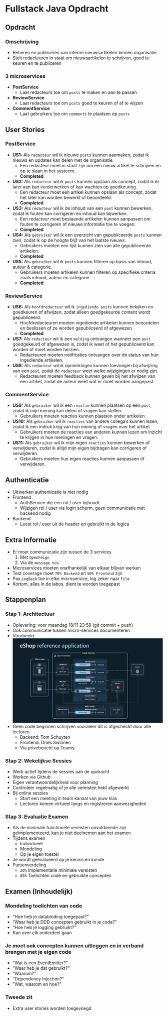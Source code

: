 # Fullstack Java Opdracht

## Opdracht

### Omschrijving
* Beheren en publiceren van interne nieuwsartikelen binnen organisatie
* Stelt redacteuren in staat om nieuwsartikelen te schrijven, goed te keuren en te publiceren

### 3 microservices
* **PostService**
     * Laat redacteurs toe om ``posts`` te maken en aan te passen
* **ReviewService**
     * Laat redacteurs toe om ``posts`` goed te keuren of af te wijzen
* **CommentService**
     * Laat gebruikers toe om ``comments`` te plaatsen op ``posts``

## User Stories

### PostService

* **US1:** Als ``redacteur`` wil ik nieuwe ``posts`` kunnen aanmaken, zodat ik nieuws en updates kan delen met de organisatie.
  * Een redacteur moet in staat zijn om een nieuw artikel te schrijven en op te slaan in het systeem.
  * **Completed**
* **US2:** Als ``redacteur`` wil ik ``posts`` kunnen opslaan als concept, zodat ik er later aan kan verderwerken of kan wachten op goedkeuring.
  * Een redacteur moet een artikel kunnen opslaan als concept, zodat het later kan worden bewerkt of beoordeeld.
  * **Completed**
* **US3:** Als ``redacteur`` wil ik de inhoud van een ``post`` kunnen bewerken, zodat ik fouten kan corrigeren en inhoud kan bijwerken.
  * Een redacteur moet bestaande artikelen kunnen aanpassen om fouten te corrigeren of nieuwe informatie toe te voegen.
  * **Completed**
* **US4:** Als ``gebruiker`` wil ik een overzicht van gepubliceerde ``posts`` kunnen zien, zodat ik op de hoogte blijf van het laatste nieuws.
  * Gebruikers moeten een lijst kunnen zien van alle gepubliceerde artikelen.
  * **Completed**
* **US5:** Als ``gebruiker`` wil ik ``posts`` kunnen filteren op basis van inhoud, auteur & categorie.
  * Gebruikers moeten artikelen kunnen filteren op specifieke criteria zoals inhoud, auteur en categorie.
  * **Completed**

### ReviewService

* **US6:** Als ``hoofdredacteur`` wil ik ``ingediende posts`` kunnen bekijken en goedkeuren of afwijzen, zodat alleen goedgekeurde content wordt gepubliceerd.
  * Hoofdredacteuren moeten ingediende artikelen kunnen beoordelen en beslissen of ze worden gepubliceerd of afgewezen.
  * **Completed**
* **US7:** Als ``redacteur`` wil ik een ``melding`` ontvangen wanneer een ``post`` goedgekeurd of afgewezen is, zodat ik weet of het gepubliceerd kan worden of moet worden herzien.
  * Redacteuren moeten notificaties ontvangen over de status van hun ingediende artikelen.
* **US8:** Als ``redacteur`` wil ik opmerkingen kunnen toevoegen bij afwijzing van een ``post``, zodat de ``redacteur`` weet welke wijzigingen er nodig zijn.
  * Redacteuren moeten feedback kunnen geven bij het afwijzen van een artikel, zodat de auteur weet wat er moet worden aangepast.

### CommentService

* **US9:** Als ``gebruiker`` wil ik een ``reactie`` kunnen plaatsen op een ``post``, zodat ik mijn mening kan delen of vragen kan stellen.
  * Gebruikers moeten reacties kunnen plaatsen onder artikelen.
* **US10:** Als ``gebruiker`` wil ik ``reacties`` van andere collega’s kunnen lezen, zodat ik een indruk krijg van hun mening of vragen over het artikel.
  * Gebruikers moeten de reacties van anderen kunnen lezen om inzicht te krijgen in hun meningen en vragen.
* **US11:** Als ``gebruiker`` wil ik mijn eigen ``reacties`` kunnen bewerken of verwijderen, zodat ik altijd mijn eigen bijdragen kan corrigeren of verwijderen.
  * Gebruikers moeten hun eigen reacties kunnen aanpassen of verwijderen.

## Authenticatie

* Uitwerken authenticatie is niet nodig
* Frontend
  * AuthService die een rol / user bijhoudt
  * Wijzigen rol / user via login scherm, geen communicatie met backend nodig 
* Backend
  * Leest rol / user uit de header en gebruikt in de logica

## Extra Informatie

* Er moet communicatie zijn tussen de 3 services
  1. Met ``OpenFeign``
  2. Via de ``message bus``
* Microservices moeten onafhankelijk van elkaar blijvan werken
* Test coverage moet ``70% Backend`` en ``50% Frontend`` zijn
* Pas ``LogBack`` toe in elke microservice, log zeker naar ``file``
* Kortom, alles in de labos, dient te worden toegepast

## Stappenplan

### Stap 1: Architectuur
* Oplevering: voor maandag 18/11 23:59 (git commit + push)
* Ook communicatie tussen micro-services documenteren
* Voorbeeld
  ![Voorbeeld](image.png)
* Geen code beginnen schrijven vooraleer dit is afgecheckt door alle lectoren
  * Backend: Tom Schuyten
  * Frontend: Dries Swinnen
  * Via privebericht op Teams

### Stap 2: Wekelijkse Sessies
* Werk actief tijdens de sessies aan de opdracht
* Werken via Github
* Eigen verantwoordelijkheid voor planning
* Controleer regelmatig of je alle vereisten hebt afgewerkt
* Bij online sessies
  * Start een meeting in team kanaal van jouw klas
  * Lectoren komen virtueel langs en registreren aanwezigheden

### Stap 3: Evaluatie Examen
* Als de minimale functionele vereisten onvoldoende zijn geïmplementeerd, kan je niet deelnemen aan het examen
* Tijdens examen
  * Individueel
  * Mondeling
  * Op je eigen toestel
* Je wordt geëvalueerd op je kennis en kunde
* Puntenverdeling
  * ``20%`` Implementatie minimale vereisten
  * ``80%`` Toelichten code en gebruikte concepten

## Examen (Inhoudelijk)

### Mondeling toelichten van code
* “Hoe heb je databinding toegepast?” 
* “Waar heb je DDD concepten gebruikt in je code?” 
* “Hoe heb je logging gebruikt?”
* Kan over elk onderdeel gaan

### Je moet ook concepten kunnen uitleggen en in verband brengen met je eigen code
* "Wat is een EventEmitter?"
* "Waar heb je dat gebruikt?"
* "Waarom?"
* "Dependency Injection?"
* "Wat, waarom en hoe?"

### Tweede zit
* Extra user stories worden toegevoegd